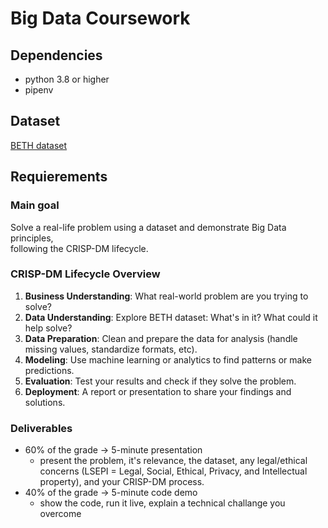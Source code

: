 # Big Data Coursework

## Dependencies

- python 3.8 or higher
- pipenv

## Dataset

[BETH dataset](https://www.kaggle.com/datasets/katehighnam/beth-dataset)

## Requierements

### Main goal

Solve a real-life problem using a dataset and demonstrate Big Data principles,  
following the CRISP-DM lifecycle.

### CRISP-DM Lifecycle Overview

1. **Business Understanding**: What real-world problem are you trying to solve?
2. **Data Understanding**: Explore BETH dataset: What's in it? What could it  
   help solve?
3. **Data Preparation**: Clean and prepare the data for analysis (handle  
   missing values, standardize formats, etc).
4. **Modeling**: Use machine learning or analytics to find patterns or make  
   predictions.
5. **Evaluation**: Test your results and check if they solve the problem.
6. **Deployment**: A report or presentation to share your findings and  
   solutions.

### Deliverables

- 60% of the grade -> 5-minute presentation
  - present the problem, it's relevance, the dataset, any legal/ethical
    concerns (LSEPI = Legal, Social, Ethical, Privacy, and Intellectual
    property), and your CRISP-DM process.
- 40% of the grade -> 5-minute code demo
  - show the code, run it live, explain a technical challange you overcome
